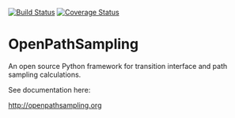 [![Build Status](https://travis-ci.org/choderalab/openpathsampling.svg?branch=master)](https://travis-ci.org/choderalab/openpathsampling)
[![Coverage Status](https://coveralls.io/repos/github/choderalab/openpathsampling/badge.svg?branch=master)](https://coveralls.io/github/choderalab/openpathsampling?branch=master)

# OpenPathSampling

An open source Python framework for transition interface and path sampling
calculations.

See documentation here:

http://openpathsampling.org
